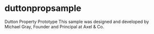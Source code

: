 # duttonpropsample
Dutton Property Prototype
This sample was designed and developed by Michael Gray, Founder and Principal at Axel & Co. 
